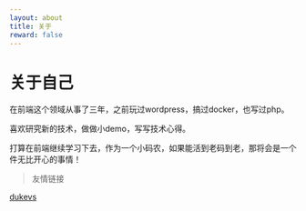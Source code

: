 ```yaml
---
layout: about
title: 关于
reward: false
---
```


# 关于自己

在前端这个领域从事了三年，之前玩过wordpress，搞过docker，也写过php。

喜欢研究新的技术，做做小demo，写写技术心得。

打算在前端继续学习下去，作为一个小码农，如果能活到老码到老，那将会是一个件无比开心的事情！

> 友情链接


[<i class="fas fa-hand-point-right"></i>dukevs](https://www.dukevs.cn) 